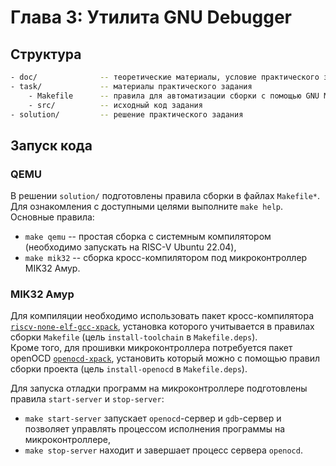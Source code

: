 # Глава 3: Утилита GNU Debugger

## Структура

```bash
- doc/              -- теоретические материалы, условие практического задания, ответы на задания и вопросы
- task/             -- материалы практического задания
    - Makefile      -- правила для автоматизации сборки с помощью GNU Make
    - src/          -- исходный код задания
- solution/         -- решение практического задания
```

## Запуск кода

### QEMU

В решении `solution/` подготовлены правила сборки в файлах `Makefile*`.
Для ознакомления с доступными целями выполните `make help`.<br>
Основные правила:

- `make qemu` -- простая сборка с системным компилятором
(необходимо запускать на RISC-V Ubuntu 22.04),
- `make mik32` -- сборка кросс-компилятором под микроконтроллер MIK32 Амур.

### MIK32 Амур

Для компиляции необходимо использовать пакет кросс-компилятора
[`riscv-none-elf-gcc-xpack`](https://xpack-dev-tools.github.io/riscv-none-elf-gcc-xpack/),
установка которого учитывается в правилах сборки `Makefile`
(цель `install-toolchain` в `Makefile.deps`).<br>
Кроме того, для прошивки микроконтроллера потребуется пакет openOCD
[`openocd-xpack`](https://xpack-dev-tools.github.io/openocd-xpack/),
установить который можно с помощью правил сборки проекта
(цель `install-openocd` в `Makefile.deps`).

Для запуска отладки программ на микроконтроллере подготовлены правила `start-server`
и `stop-server`:

- `make start-server` запускает `openocd`-сервер и `gdb`-сервер
и позволяет управлять процессом исполнения программы на микроконтроллере,
- `make stop-server` находит и завершает процесс сервера `openocd`.
